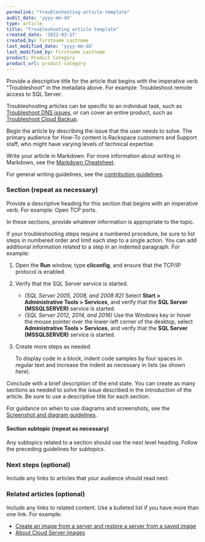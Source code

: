 ```yaml
---
permalink: "troubleshooting-article-template"
audit_date: 'yyyy-mm-dd'
type: article
title: "Troubleshooting article template"
created_date: '2022-03-17'
created_by: Firstname Lastname
last_modified_date: 'yyyy-mm-dd'
last_modified_by: Firstname Lastname
product: Product Category
product_url: product-category
---
```


Provide a descriptive title for the article that begins with the imperative verb "Troubleshoot" in
the metadata above. For example: Troubleshoot remote access to SQL Server.

Troubleshooting articles can be specific to an individual task, such as [Troubleshoot DNS issues](/how-to/troubleshooting-dns-issues), or can cover an entire product, such as [Troubleshoot Cloud Backup](/how-to/cloud-backup-troubleshooting).

Begin the article by describing the issue that the user needs to solve. The primary audience for
How-To content is Rackspace customers and Support staff, who might have varying levels of technical
expertise.

Write your article in Markdown. For more information about writing in Markdown, see the [Markdown
Cheatsheet](https://github.com/adam-p/markdown-here/wiki/Markdown-Cheatsheet).

For general writing guidelines, see the [contribution
guidelines](https://github.com/rackerlabs/rackspace-how-to/blob/master/CONTRIBUTING.md).

### Section (repeat as necessary)

Provide a descriptive heading for this section that begins with an imperative verb. For example:
Open TCP ports.

In these sections, provide whatever information is appropriate to the topic.

If your troubleshooting steps require a numbered procedure, be sure to list steps in numbered order
and limit each step to a single action. You can add additional information related to a step in an
indented paragraph. For example:

1. Open the **Run** window, type **cliconfig**, and ensure that the TCP/IP protocol is enabled.

2. Verify that the SQL Server service is started.

   - *(SQL Server 2005, 2008, and 2008 R2)* Select **Start > Administrative Tools > Services**, and
     verify that the **SQL Server (MSSQLSERVER)** service is started.
   - *(SQL Server 2012, 2014, and 2016)* Use the Windows key or hover the mouse pointer over the
     lower-left corner of the desktop, select **Administrative Tools > Services**, and verify that
     the **SQL Server (MSSQLSERVER)** service is started.

3. Create more steps as needed.

   To display code in a block, indent code samples by four spaces in regular text and increase the
   indent as necessary in lists (as shown here).

Conclude with a brief description of the end state. You can create as many sections as needed to
solve the issue described in the introduction of the article. Be sure to use a descriptive title for
each section.

For guidance on when to use diagrams and screenshots, see the [Screenshot and diagram
guidelines](http://rackerlabs.github.io/docs-rackspace/style-guide/screenshot-diagram-guidelines.html).

#### Section subtopic (repeat as necessary)

Any subtopics related to a section should use the next level heading. Follow the preceding
guidelines for subtopics.

### Next steps (optional)

Include any links to articles that your audience should read next.

### Related articles (optional)

Include any links to related content. Use a bulleted list if you have more than one link. For
example:

- [Create an image from a server and restore a server from a saved
  image](/how-to/create-an-image-from-a-server-and-restore-a-server-from-a-saved-image)
- [About Cloud Server images](/how-to/about-cloud-server-images)
